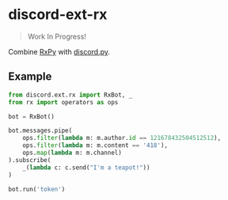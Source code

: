 # discord-ext-rx

> Work In Progress!

Combine [RxPy](https://github.com/ReactiveX/RxPy) with [discord.py](https://github.com/Rapptz/discord.py).

## Example

```py
from discord.ext.rx import RxBot, _
from rx import operators as ops

bot = RxBot()

bot.messages.pipe(
    ops.filter(lambda m: m.author.id == 121678432504512512),
    ops.filter(lambda m: m.content == '418'),
    ops.map(lambda m: m.channel)
).subscribe(
    _(lambda c: c.send("I'm a teapot!"))
)

bot.run('token')
```
